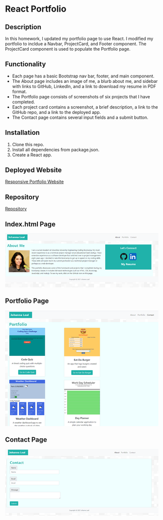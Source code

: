 # React Portfolio

## Description

In this homework, I updated my portfolio page to use React. I modified my portfolio to incldue a Navbar, ProjectCard, and Footer component. The ProjectCard component is used to populate the Portfolio page.

## Functionality

* Each page has a basic Bootstrap nav bar, footer, and main component.
* The About page includes an image of me, a blurb about me, and sidebar with links to GitHub, LinkedIn, and a link to download my resume in PDF format.
* The Portfolio page consists of screenshots of six projects that I have completed.
* Each project card contains a screenshot, a brief description, a link to the GitHub repo, and a link to the deployed app.
* The Contact page contains several input fields and a submit button.

## Installation

1. Clone this repo.
2. Install all dependencies from package.json.
3. Create a React app.

## Deployed Website

[Responsive Portfolio Website](https://johannaleal.github.io/updated-portfolio-page/)

## Repository

[Repository](https://github.com/johannaleal/react-portfolio)

## Index.html Page

![Index.html Page](assets/images/index.png)

## Portfolio Page

![Portfolio Page](assets/images/portfolio.png)

## Contact Page

![Contact Page](assets/images/contact.png)
